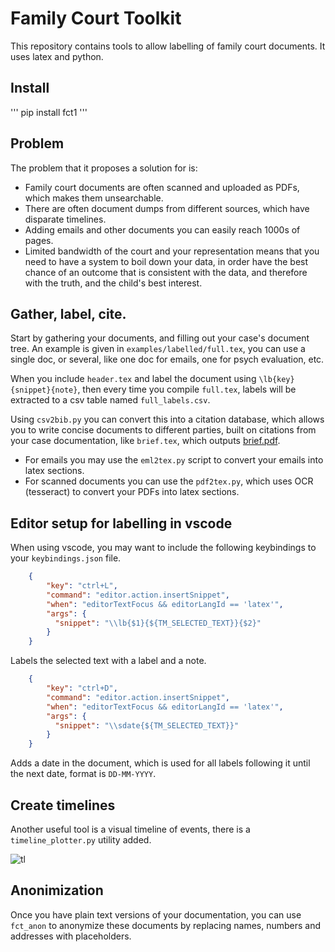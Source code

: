 # Family Court Toolkit

This repository contains tools to allow labelling of family court documents.
It uses latex and python. 

## Install

'''
pip install fct1
'''


## Problem 

The problem that it proposes a solution for is: 

- Family court documents are often scanned and uploaded as PDFs, which makes them unsearchable.
- There are often document dumps from different sources, which have disparate timelines.
- Adding emails and other documents you can easily reach 1000s of pages. 
- Limited bandwidth of the court and your representation means that you need to have a system to boil down your data, in order have the best chance of an outcome that is consistent with the data, and therefore with the truth, and the child's best interest.


## Gather, label, cite. 

Start by gathering your documents, and filling out your case's document tree. 
An example is given in `examples/labelled/full.tex`, you can use a single doc, or several, like one doc for emails, one for psych evaluation, etc. 
<!-- This is done by translating all your files into `.tex` files.   -->

When you include `header.tex` and label the document using `\lb{key}{snippet}{note}`, then every time you compile `full.tex`, labels will be extracted to a csv table named `full_labels.csv`. 

Using `csv2bib.py` you can convert this into a citation database, which allows you to write concise documents to different parties, built on citations from your case documentation, like `brief.tex`, which outputs [brief.pdf](https://github.com/tilmaerts/fct/files/13627234/brief.pdf). 

- For emails you may use the `eml2tex.py` script to convert your emails into latex sections. 
- For scanned documents you can use the `pdf2tex.py`, which uses OCR (tesseract) to convert your PDFs into latex sections.

<!-- The `header.tex` in this project includes some extra macros, in particular the `\lb{label}{text}{note}` and `\sd{date}`. -->

## Editor setup for labelling in vscode

When using vscode, you may want to include the following keybindings to your `keybindings.json` file.
```json
    {
        "key": "ctrl+L",
        "command": "editor.action.insertSnippet",
        "when": "editorTextFocus && editorLangId == 'latex'",
        "args": {
          "snippet": "\\lb{$1}{${TM_SELECTED_TEXT}}{$2}"
        }
    }
```
Labels the selected text with a label and a note.
```json
    {
        "key": "ctrl+D",
        "command": "editor.action.insertSnippet",
        "when": "editorTextFocus && editorLangId == 'latex'",
        "args": {
          "snippet": "\\sdate{${TM_SELECTED_TEXT}}"
        }
    }
```   
Adds a date in the document, which is used for all labels following it until the next date, format is `DD-MM-YYYY`.

## Create timelines
Another useful tool is a visual timeline of events, there is a `timeline_plotter.py` utility added. 

![tl](https://github.com/tilmaerts/fct/assets/95282593/c236c40b-7fe5-4ac9-b033-0379d848f70a)

## Anonimization
Once you have plain text versions of your documentation, you can use `fct_anon` to anonymize these documents by replacing names, numbers and addresses with placeholders.
